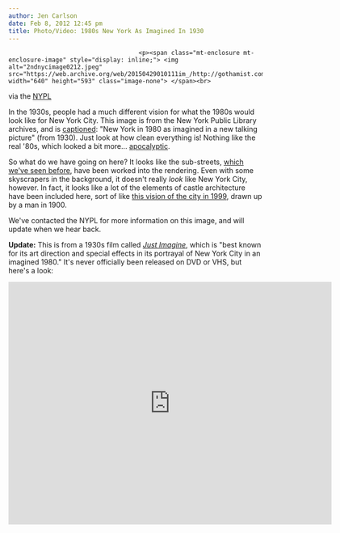 ```yaml
---
author: Jen Carlson
date: Feb 8, 2012 12:45 pm
title: Photo/Video: 1980s New York As Imagined In 1930
---
```


	
										<p><span class="mt-enclosure mt-enclosure-image" style="display: inline;"> <img alt="2ndnycimage0212.jpeg" src="https://web.archive.org/web/20150429010111im_/http://gothamist.com/attachments/arts_jen/2ndnycimage0212.jpeg" width="640" height="593" class="image-none"> </span><br>
<span class="photo_caption">via the <a href="https://web.archive.org/web/20150429010111/http://www.nypl.org/">NYPL</a></span></p>

<p>In the 1930s, people had a much different vision for what the 1980s would look like for New York City. This image is from the New York Public Library archives, and is <a href="https://web.archive.org/web/20150429010111/http://digitalgallery.nypl.org/nypldigital/dgkeysearchdetail.cfm?trg=1&amp;strucID=778118&amp;imageID=1517079&amp;word=1980&amp;s=1&amp;notword=&amp;d=&amp;c=&amp;f=&amp;k=0&amp;lWord=&amp;lField=&amp;sScope=&amp;sLevel=&amp;sLabel=&amp;total=106&amp;num=60&amp;imgs=20&amp;pNum=&amp;pos=75">captioned</a>: &quot;New York in 1980 as imagined in a new talking picture&quot; (from 1930). Just look at how clean everything is! Nothing like the real &apos;80s, which looked a bit more... <a href="https://web.archive.org/web/20150429010111/http://gothamist.com/2012/01/18/amazing_photos_of_1980s_new_york_ci.php#photo-1">apocalyptic</a>. </p>

<p>So what do we have going on here? It looks like the sub-streets, <a href="https://web.archive.org/web/20150429010111/http://gothamist.com/2008/02/20/2level_streets.php">which we&apos;ve seen before</a>, have been worked into the rendering. Even with some skyscrapers in the background, it doesn&apos;t really <em>look</em> like New York City, however. In fact, it looks like a lot of the elements of castle architecture have been included here, sort of like <a href="https://web.archive.org/web/20150429010111/http://gothamist.com/2011/12/29/how_new_yorkers_in_1900_pictured_ma.php">this vision of the city in 1999</a>, drawn up by a man in 1900.</p>

<p>We&apos;ve contacted the NYPL for more information on this image, and will update when we hear back. </p>

<p><strong>Update:</strong> This is from a 1930s film called <a href="https://web.archive.org/web/20150429010111/http://en.wikipedia.org/wiki/Just_Imagine"><em>Just Imagine</em></a>, which is &quot;best known for its art direction and special effects in its portrayal of New York City in an imagined 1980.&quot; It&apos;s never officially been released on DVD or VHS, but here&apos;s a look:</p>

<p><iframe width="640" height="480" src="https://web.archive.org/web/20150429010111if_/http://www.youtube.com/embed/zD5YWJbni6E" frameborder="0" allowfullscreen></iframe></p>					
										
									
				